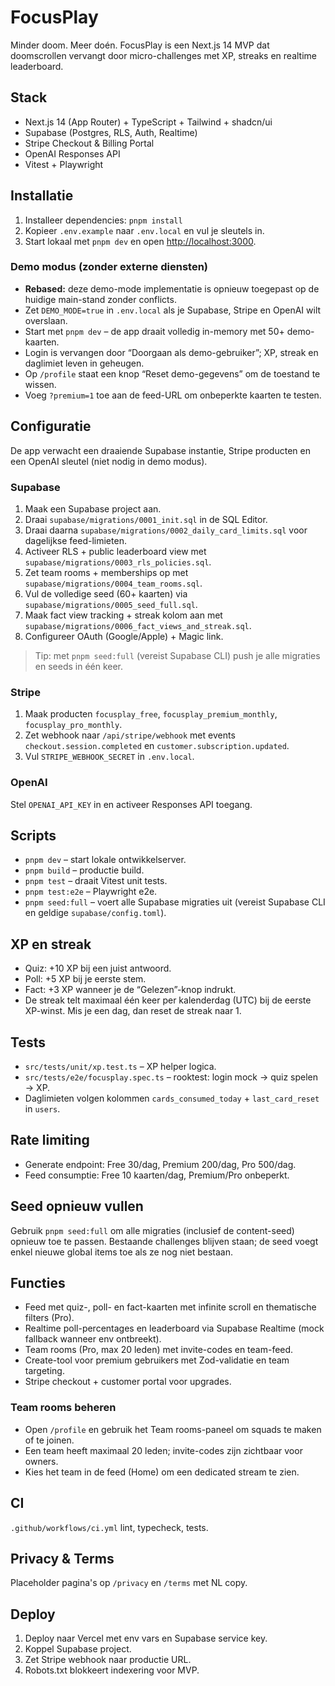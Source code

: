 # FocusPlay

Minder doom. Meer doén. FocusPlay is een Next.js 14 MVP dat doomscrollen vervangt door micro-challenges met XP, streaks en realtime leaderboard.

## Stack
- Next.js 14 (App Router) + TypeScript + Tailwind + shadcn/ui
- Supabase (Postgres, RLS, Auth, Realtime)
- Stripe Checkout & Billing Portal
- OpenAI Responses API
- Vitest + Playwright

## Installatie
1. Installeer dependencies: `pnpm install`
2. Kopieer `.env.example` naar `.env.local` en vul je sleutels in.
3. Start lokaal met `pnpm dev` en open [http://localhost:3000](http://localhost:3000).

### Demo modus (zonder externe diensten)
- **Rebased:** deze demo-mode implementatie is opnieuw toegepast op de huidige main-stand zonder conflicts.
- Zet `DEMO_MODE=true` in `.env.local` als je Supabase, Stripe en OpenAI wilt overslaan.
- Start met `pnpm dev` – de app draait volledig in-memory met 50+ demo-kaarten.
- Login is vervangen door “Doorgaan als demo-gebruiker”; XP, streak en daglimiet leven in geheugen.
- Op `/profile` staat een knop “Reset demo-gegevens” om de toestand te wissen.
- Voeg `?premium=1` toe aan de feed-URL om onbeperkte kaarten te testen.

## Configuratie
De app verwacht een draaiende Supabase instantie, Stripe producten en een OpenAI sleutel (niet nodig in demo modus).

### Supabase
1. Maak een Supabase project aan.
2. Draai `supabase/migrations/0001_init.sql` in de SQL Editor.
3. Draai daarna `supabase/migrations/0002_daily_card_limits.sql` voor dagelijkse feed-limieten.
4. Activeer RLS + public leaderboard view met `supabase/migrations/0003_rls_policies.sql`.
5. Zet team rooms + memberships op met `supabase/migrations/0004_team_rooms.sql`.
6. Vul de volledige seed (60+ kaarten) via `supabase/migrations/0005_seed_full.sql`.
7. Maak fact view tracking + streak kolom aan met `supabase/migrations/0006_fact_views_and_streak.sql`.
8. Configureer OAuth (Google/Apple) + Magic link.

> Tip: met `pnpm seed:full` (vereist Supabase CLI) push je alle migraties en seeds in één keer.

### Stripe
1. Maak producten `focusplay_free`, `focusplay_premium_monthly`, `focusplay_pro_monthly`.
2. Zet webhook naar `/api/stripe/webhook` met events `checkout.session.completed` en `customer.subscription.updated`.
3. Vul `STRIPE_WEBHOOK_SECRET` in `.env.local`.

### OpenAI
Stel `OPENAI_API_KEY` in en activeer Responses API toegang.

## Scripts
- `pnpm dev` – start lokale ontwikkelserver.
- `pnpm build` – productie build.
- `pnpm test` – draait Vitest unit tests.
- `pnpm test:e2e` – Playwright e2e.
- `pnpm seed:full` – voert alle Supabase migraties uit (vereist Supabase CLI en geldige `supabase/config.toml`).

## XP en streak
- Quiz: +10 XP bij een juist antwoord.
- Poll: +5 XP bij je eerste stem.
- Fact: +3 XP wanneer je de “Gelezen”-knop indrukt.
- De streak telt maximaal één keer per kalenderdag (UTC) bij de eerste XP-winst. Mis je een dag, dan reset de streak naar 1.

## Tests
- `src/tests/unit/xp.test.ts` – XP helper logica.
- `src/tests/e2e/focusplay.spec.ts` – rooktest: login mock → quiz spelen → XP.
- Daglimieten volgen kolommen `cards_consumed_today` + `last_card_reset` in `users`.

## Rate limiting
- Generate endpoint: Free 30/dag, Premium 200/dag, Pro 500/dag.
- Feed consumptie: Free 10 kaarten/dag, Premium/Pro onbeperkt.

## Seed opnieuw vullen
Gebruik `pnpm seed:full` om alle migraties (inclusief de content-seed) opnieuw toe te passen. Bestaande challenges blijven staan; de seed voegt enkel nieuwe global items toe als ze nog niet bestaan.

## Functies
- Feed met quiz-, poll- en fact-kaarten met infinite scroll en thematische filters (Pro).
- Realtime poll-percentages en leaderboard via Supabase Realtime (mock fallback wanneer env ontbreekt).
- Team rooms (Pro, max 20 leden) met invite-codes en team-feed.
- Create-tool voor premium gebruikers met Zod-validatie en team targeting.
- Stripe checkout + customer portal voor upgrades.

### Team rooms beheren
- Open `/profile` en gebruik het Team rooms-paneel om squads te maken of te joinen.
- Een team heeft maximaal 20 leden; invite-codes zijn zichtbaar voor owners.
- Kies het team in de feed (Home) om een dedicated stream te zien.

## CI
`.github/workflows/ci.yml` lint, typecheck, tests.

## Privacy & Terms
Placeholder pagina's op `/privacy` en `/terms` met NL copy.

## Deploy
1. Deploy naar Vercel met env vars en Supabase service key.
2. Koppel Supabase project.
3. Zet Stripe webhook naar productie URL.
4. Robots.txt blokkeert indexering voor MVP.
